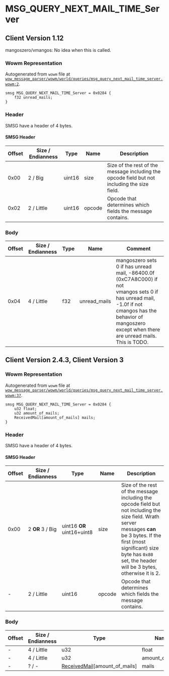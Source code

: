 # MSG_QUERY_NEXT_MAIL_TIME_Server

## Client Version 1.12

mangoszero/vmangos: No idea when this is called.

### Wowm Representation

Autogenerated from `wowm` file at [`wow_message_parser/wowm/world/queries/msg_query_next_mail_time_server.wowm:2`](https://github.com/gtker/wow_messages/tree/main/wow_message_parser/wowm/world/queries/msg_query_next_mail_time_server.wowm#L2).
```rust,ignore
smsg MSG_QUERY_NEXT_MAIL_TIME_Server = 0x0284 {
    f32 unread_mails;
}
```
### Header

SMSG have a header of 4 bytes.

#### SMSG Header

| Offset | Size / Endianness | Type   | Name   | Description |
| ------ | ----------------- | ------ | ------ | ----------- |
| 0x00   | 2 / Big           | uint16 | size   | Size of the rest of the message including the opcode field but not including the size field.|
| 0x02   | 2 / Little        | uint16 | opcode | Opcode that determines which fields the message contains.|

### Body

| Offset | Size / Endianness | Type | Name | Comment |
| ------ | ----------------- | ---- | ---- | ------- |
| 0x04 | 4 / Little | f32 | unread_mails | mangoszero sets 0 if has unread mail, -86400.0f (0xC7A8C000) if not<br/>vmangos sets 0 if has unread mail, -1.0f if not<br/>cmangos has the behavior of mangoszero except when there are unread mails. This is TODO. |

## Client Version 2.4.3, Client Version 3

### Wowm Representation

Autogenerated from `wowm` file at [`wow_message_parser/wowm/world/queries/msg_query_next_mail_time_server.wowm:37`](https://github.com/gtker/wow_messages/tree/main/wow_message_parser/wowm/world/queries/msg_query_next_mail_time_server.wowm#L37).
```rust,ignore
smsg MSG_QUERY_NEXT_MAIL_TIME_Server = 0x0284 {
    u32 float;
    u32 amount_of_mails;
    ReceivedMail[amount_of_mails] mails;
}
```
### Header

SMSG have a header of 4 bytes.

#### SMSG Header

| Offset | Size / Endianness | Type   | Name   | Description |
| ------ | ----------------- | ------ | ------ | ----------- |
| 0x00   | 2 **OR** 3 / Big           | uint16 **OR** uint16+uint8 | size | Size of the rest of the message including the opcode field but not including the size field. Wrath server messages **can** be 3 bytes. If the first (most significant) size byte has `0x80` set, the header will be 3 bytes, otherwise it is 2.|
| -      | 2 / Little| uint16 | opcode | Opcode that determines which fields the message contains. |

### Body

| Offset | Size / Endianness | Type | Name | Comment |
| ------ | ----------------- | ---- | ---- | ------- |
| - | 4 / Little | u32 | float |  |
| - | 4 / Little | u32 | amount_of_mails |  |
| - | ? / - | [ReceivedMail](receivedmail.md)[amount_of_mails] | mails |  |


